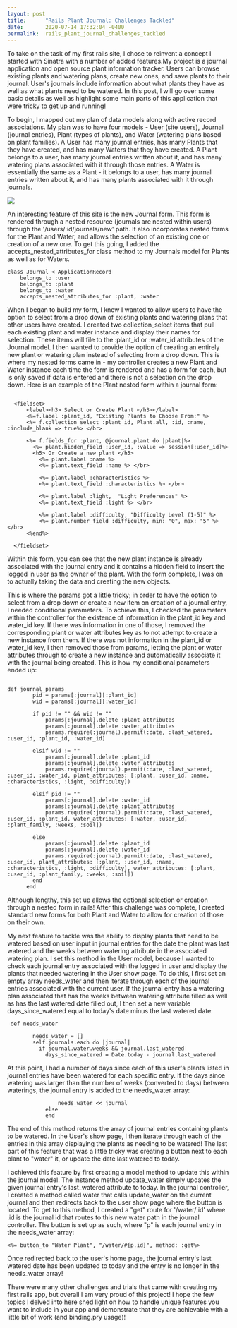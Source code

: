 ```yaml
---
layout: post
title:      "Rails Plant Journal: Challenges Tackled"
date:       2020-07-14 17:32:04 -0400
permalink:  rails_plant_journal_challenges_tackled
---
```



To take on the task of my first rails site, I chose to reinvent a concept I started with Sinatra with a number of added features.My project is a journal application and open source plant information tracker. Users can browse existing plants and watering plans, create new ones, and save plants to their journal. User's journals include information about what plants they have as well as what plants need to be watered. In this post, I will go over some basic details as well as highlight some main parts of this application that were tricky to get up and running!

To begin, I mapped out my plan of data models along with active record associations. My plan was to have four models - User (site users), Journal (journal entries), Plant (types of plants), and Water (watering plans based on plant families). A User has many journal entries, has many Plants that they have created, and has many Waters that they have created. A Plant belongs to a user, has many journal entries written about it, and has many watering plans associated with it through those entries. A Water is essentially the same as a Plant - it belongs to a user, has many journal entries written about it, and has many plants associated with it through journals. 

![](https://drive.google.com/file/d/1SfMkFmzRIsgWlR0g7U_-hieIgKzK3mRZ/view?usp=sharing)

An interesting feature of this site is the new Journal form. This form is rendered through a nested resource (journals are nested within users) through the '/users/:id/journals/new' path. It also incorporates nested forms for the Plant and Water, and allows the selection of an existing one or creation of a new one. To get this going, I added the accepts_nested_attributes_for class method to my Journals model for Plants as well as for Waters.

```
class Journal < ApplicationRecord
    belongs_to :user
    belongs_to :plant
    belongs_to :water
    accepts_nested_attributes_for :plant, :water
```


 When I began to build my form, I knew I wanted to allow users to have the option to select from a drop down of existing plants and watering plans that other users have created. I created two collection_select items that pull each existing plant and water instance and display their names for selection. These items will file to the :plant_id or :water_id attributes of the Journal model. I then wanted to provide the option of creating an entirely new plant or watering plan instead of selecting from a drop down. This is where my nested forms came in - my controller creates a new Plant and Water instance each time the form is rendered and has a form for each, but is only saved if data is entered and there is not a selection on the drop down. Here is an example of the Plant nested form within a journal form:

```

  <fieldset>
      <label><h3> Select or Create Plant </h3></label>
      <%=f.label :plant_id, "Existing Plants to Choose From:" %>
      <%= f.collection_select :plant_id, Plant.all, :id, :name, :include_blank => true%> </br>
  
      <%= f.fields_for :plant, @journal.plant do |plant|%>
        <%= plant.hidden_field :user_id, :value => session[:user_id]%>
        <h5> Or Create a new plant </h5>
          <%= plant.label :name %>
          <%= plant.text_field :name %> </br>
  
          <%= plant.label :characteristics %>
          <%= plant.text_field :characteristics %> </br>
  
          <%= plant.label :light,  "Light Preferences" %>
          <%= plant.text_field :light %> </br>
  
          <%= plant.label :difficulty, "Difficulty Level (1-5)" %>
          <%= plant.number_field :difficulty, min: "0", max: "5" %> </br>
      <%end%>

  </fieldset>
```

Within this form, you can see that the new plant instance is already associated with the journal entry and it contains a hidden field to insert the logged in user as the owner of the plant. With the form complete, I was on to actually taking the data and creating the new objects. 

This is where the params got a little tricky; in order to have the option to select from a drop down or create a new item on creation of a journal entry, I needed conditional parameters. To achieve this, I checked the parameters within the controller for the existence of information in the plant_id key and water_id key. If there was information in one of those, I removed the corresponding plant or water attributes key as to not attempt to create a new instance from them. If there was not information in the plant_id or water_id key, I then removed those from params, letting the plant or water attributes through to create a new instance and automatically associate it with the journal being created. This is how my conditional parameters ended up:



```

def journal_params
        pid = params[:journal][:plant_id]
        wid = params[:journal][:water_id]

        if pid != "" && wid != ""
            params[:journal].delete :plant_attributes
            params[:journal].delete :water_attributes
            params.require(:journal).permit(:date, :last_watered, :user_id, :plant_id, :water_id)
        
        elsif wid != ""
            params[:journal].delete :plant_id
            params[:journal].delete :water_attributes
            params.require(:journal).permit(:date, :last_watered, :user_id, :water_id, plant_attributes: [:plant, :user_id, :name, :characteristics, :light, :difficulty])    
        
        elsif pid != ""
            params[:journal].delete :water_id
            params[:journal].delete :plant_attributes
            params.require(:journal).permit(:date, :last_watered, :user_id, :plant_id, water_attributes: [:water, :user_id, :plant_family, :weeks, :soil])
        
        else
            params[:journal].delete :plant_id
            params[:journal].delete :water_id
            params.require(:journal).permit(:date, :last_watered, :user_id, plant_attributes: [:plant, :user_id, :name, :characteristics, :light, :difficulty], water_attributes: [:plant, :user_id, :plant_family, :weeks, :soil])
        end
      end

```

Although lengthy, this set up allows the optional selection or creation through a nested form in rails! After this challenge was complete, I created standard new forms for both Plant and Water to allow for creation of those on their own. 

My next feature to tackle was the ability to display plants that need to be watered based on user input in journal entries for the date the plant was last watered and the weeks between watering attribute in the associated watering plan. I set this method in the User model, because I wanted to check each journal entry associated with the logged in user and display the plants that needed watering in the User show page. To do this, I first set an empty array needs_water and then iterate through each of the journal entries associated with the current user. If the journal entry has a watering plan associated that has the weeks between watering attribute filled as well as has the last watered date filled out, I then set a new variable days_since_watered equal to today's date minus the last watered date:

```
 def needs_water

        needs_water = []
        self.journals.each do |journal|
          if journal.water.weeks && journal.last_watered
            days_since_watered = Date.today - journal.last_watered

```

At this point, I had a number of days since each of this user's plants listed in journal entries have been watered for each specific entry. If the days since watering was larger than the number of weeks (converted to days) between waterings, the journal entry is added to the needs_water array:

```if journal.water.weeks * 7 < days_since_watered
                needs_water << journal
            else
            end

```

The end of this method returns the array of journal entries containing plants to be watered. In the User's show page, I then iterate through each of the entries in this array displaying the plants as needing to be watered! The last part of this feature that was a little tricky was creating a button next to each plant to "water" it, or update the date last watered to today.

I achieved this feature by first creating a model method to update this within the journal model. The instance method update_water simply updates the given journal entry's last_watered attribute to today. In the journal controller, I created a method called water that calls update_water on the current journal and then redirects back to the user show page where the button is located. To get to this method, I created a "get" route for '/water/:id' where :id is the journal id that routes to this new water path in the journal controller. The button is set up as such, where "p" is each journal entry in the needs_water array:

```
<%= button_to "Water Plant", "/water/#{p.id}", method: :get%>
```

Once redirected back to the user's home page, the journal entry's last watered date has been updated to today and the entry is no longer in the needs_water array!

There were many other challenges and trials that came with creating my first rails app, but overall I am very proud of this project! I hope the few topics I delved into here shed light on how to handle unique features you want to include in your app and demonstrate that they are achievable with a little bit of work (and binding.pry usage)!


